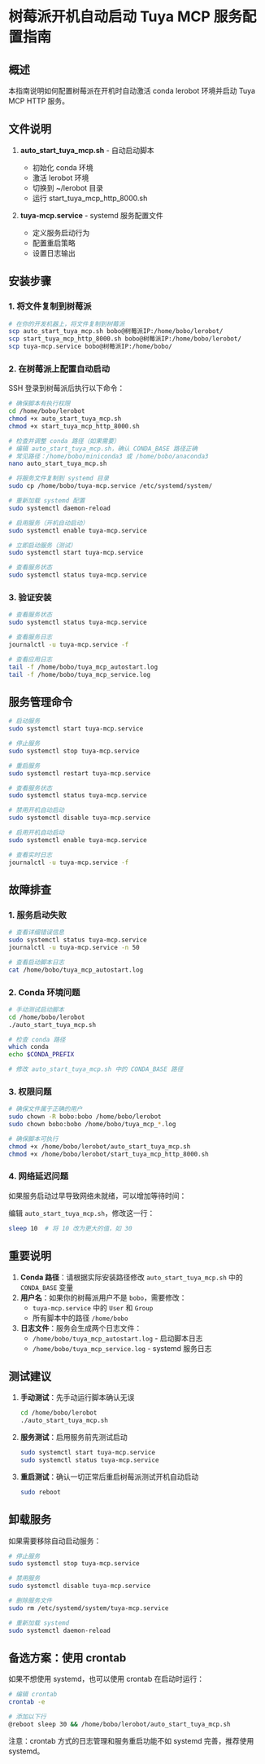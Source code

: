 # 树莓派开机自动启动 Tuya MCP 服务配置指南

## 概述

本指南说明如何配置树莓派在开机时自动激活 conda lerobot 环境并启动 Tuya MCP HTTP 服务。

## 文件说明

1. **auto_start_tuya_mcp.sh** - 自动启动脚本
   - 初始化 conda 环境
   - 激活 lerobot 环境
   - 切换到 ~/lerobot 目录
   - 运行 start_tuya_mcp_http_8000.sh

2. **tuya-mcp.service** - systemd 服务配置文件
   - 定义服务启动行为
   - 配置重启策略
   - 设置日志输出

## 安装步骤

### 1. 将文件复制到树莓派

```bash
# 在你的开发机器上，将文件复制到树莓派
scp auto_start_tuya_mcp.sh bobo@树莓派IP:/home/bobo/lerobot/
scp start_tuya_mcp_http_8000.sh bobo@树莓派IP:/home/bobo/lerobot/
scp tuya-mcp.service bobo@树莓派IP:/home/bobo/
```

### 2. 在树莓派上配置自动启动

SSH 登录到树莓派后执行以下命令：

```bash
# 确保脚本有执行权限
cd /home/bobo/lerobot
chmod +x auto_start_tuya_mcp.sh
chmod +x start_tuya_mcp_http_8000.sh

# 检查并调整 conda 路径（如果需要）
# 编辑 auto_start_tuya_mcp.sh，确认 CONDA_BASE 路径正确
# 常见路径：/home/bobo/miniconda3 或 /home/bobo/anaconda3
nano auto_start_tuya_mcp.sh

# 将服务文件复制到 systemd 目录
sudo cp /home/bobo/tuya-mcp.service /etc/systemd/system/

# 重新加载 systemd 配置
sudo systemctl daemon-reload

# 启用服务（开机自动启动）
sudo systemctl enable tuya-mcp.service

# 立即启动服务（测试）
sudo systemctl start tuya-mcp.service

# 查看服务状态
sudo systemctl status tuya-mcp.service
```

### 3. 验证安装

```bash
# 查看服务状态
sudo systemctl status tuya-mcp.service

# 查看服务日志
journalctl -u tuya-mcp.service -f

# 查看应用日志
tail -f /home/bobo/tuya_mcp_autostart.log
tail -f /home/bobo/tuya_mcp_service.log
```

## 服务管理命令

```bash
# 启动服务
sudo systemctl start tuya-mcp.service

# 停止服务
sudo systemctl stop tuya-mcp.service

# 重启服务
sudo systemctl restart tuya-mcp.service

# 查看服务状态
sudo systemctl status tuya-mcp.service

# 禁用开机自动启动
sudo systemctl disable tuya-mcp.service

# 启用开机自动启动
sudo systemctl enable tuya-mcp.service

# 查看实时日志
journalctl -u tuya-mcp.service -f
```

## 故障排查

### 1. 服务启动失败

```bash
# 查看详细错误信息
sudo systemctl status tuya-mcp.service
journalctl -u tuya-mcp.service -n 50

# 查看启动脚本日志
cat /home/bobo/tuya_mcp_autostart.log
```

### 2. Conda 环境问题

```bash
# 手动测试启动脚本
cd /home/bobo/lerobot
./auto_start_tuya_mcp.sh

# 检查 conda 路径
which conda
echo $CONDA_PREFIX

# 修改 auto_start_tuya_mcp.sh 中的 CONDA_BASE 路径
```

### 3. 权限问题

```bash
# 确保文件属于正确的用户
sudo chown -R bobo:bobo /home/bobo/lerobot
sudo chown bobo:bobo /home/bobo/tuya_mcp_*.log

# 确保脚本可执行
chmod +x /home/bobo/lerobot/auto_start_tuya_mcp.sh
chmod +x /home/bobo/lerobot/start_tuya_mcp_http_8000.sh
```

### 4. 网络延迟问题

如果服务启动过早导致网络未就绪，可以增加等待时间：

编辑 `auto_start_tuya_mcp.sh`，修改这一行：
```bash
sleep 10  # 将 10 改为更大的值，如 30
```

## 重要说明

1. **Conda 路径**：请根据实际安装路径修改 `auto_start_tuya_mcp.sh` 中的 `CONDA_BASE` 变量
2. **用户名**：如果你的树莓派用户不是 `bobo`，需要修改：
   - `tuya-mcp.service` 中的 `User` 和 `Group`
   - 所有脚本中的路径 `/home/bobo`
3. **日志文件**：服务会生成两个日志文件：
   - `/home/bobo/tuya_mcp_autostart.log` - 启动脚本日志
   - `/home/bobo/tuya_mcp_service.log` - systemd 服务日志

## 测试建议

1. **手动测试**：先手动运行脚本确认无误
   ```bash
   cd /home/bobo/lerobot
   ./auto_start_tuya_mcp.sh
   ```

2. **服务测试**：启用服务前先测试启动
   ```bash
   sudo systemctl start tuya-mcp.service
   sudo systemctl status tuya-mcp.service
   ```

3. **重启测试**：确认一切正常后重启树莓派测试开机自动启动
   ```bash
   sudo reboot
   ```

## 卸载服务

如果需要移除自动启动服务：

```bash
# 停止服务
sudo systemctl stop tuya-mcp.service

# 禁用服务
sudo systemctl disable tuya-mcp.service

# 删除服务文件
sudo rm /etc/systemd/system/tuya-mcp.service

# 重新加载 systemd
sudo systemctl daemon-reload
```

## 备选方案：使用 crontab

如果不想使用 systemd，也可以使用 crontab 在启动时运行：

```bash
# 编辑 crontab
crontab -e

# 添加以下行
@reboot sleep 30 && /home/bobo/lerobot/auto_start_tuya_mcp.sh
```

注意：crontab 方式的日志管理和服务重启功能不如 systemd 完善，推荐使用 systemd。
